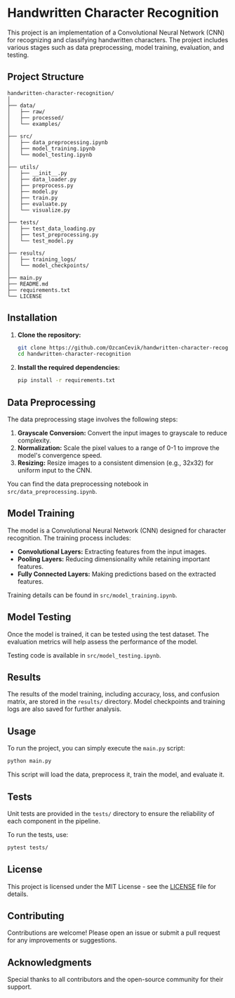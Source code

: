 # Handwritten Character Recognition

This project is an implementation of a Convolutional Neural Network (CNN) for recognizing and classifying handwritten characters. The project includes various stages such as data preprocessing, model training, evaluation, and testing.

## Project Structure

```
handwritten-character-recognition/
│
├── data/
│   ├── raw/
│   ├── processed/
│   └── examples/
│
├── src/
│   ├── data_preprocessing.ipynb
│   ├── model_training.ipynb
│   └── model_testing.ipynb
│
├── utils/
│   ├── __init__.py
│   ├── data_loader.py
│   ├── preprocess.py
│   ├── model.py
│   ├── train.py
│   ├── evaluate.py
│   └── visualize.py
│
├── tests/
│   ├── test_data_loading.py
│   ├── test_preprocessing.py
│   └── test_model.py
│
├── results/
│   ├── training_logs/
│   └── model_checkpoints/
│
├── main.py
├── README.md
├── requirements.txt
└── LICENSE
```

## Installation

1. **Clone the repository:**
   ```bash
   git clone https://github.com/OzcanCevik/handwritten-character-recognition.git
   cd handwritten-character-recognition
   ```

2. **Install the required dependencies:**
   ```bash
   pip install -r requirements.txt
   ```

## Data Preprocessing

The data preprocessing stage involves the following steps:
1. **Grayscale Conversion:** Convert the input images to grayscale to reduce complexity.
2. **Normalization:** Scale the pixel values to a range of 0-1 to improve the model's convergence speed.
3. **Resizing:** Resize images to a consistent dimension (e.g., 32x32) for uniform input to the CNN.

You can find the data preprocessing notebook in `src/data_preprocessing.ipynb`.

## Model Training

The model is a Convolutional Neural Network (CNN) designed for character recognition. The training process includes:
- **Convolutional Layers:** Extracting features from the input images.
- **Pooling Layers:** Reducing dimensionality while retaining important features.
- **Fully Connected Layers:** Making predictions based on the extracted features.

Training details can be found in `src/model_training.ipynb`.

## Model Testing

Once the model is trained, it can be tested using the test dataset. The evaluation metrics will help assess the performance of the model.

Testing code is available in `src/model_testing.ipynb`.

## Results

The results of the model training, including accuracy, loss, and confusion matrix, are stored in the `results/` directory. Model checkpoints and training logs are also saved for further analysis.

## Usage

To run the project, you can simply execute the `main.py` script:

```bash
python main.py
```

This script will load the data, preprocess it, train the model, and evaluate it.

## Tests

Unit tests are provided in the `tests/` directory to ensure the reliability of each component in the pipeline.

To run the tests, use:

```bash
pytest tests/
```

## License

This project is licensed under the MIT License - see the [LICENSE](LICENSE) file for details.

## Contributing

Contributions are welcome! Please open an issue or submit a pull request for any improvements or suggestions.

## Acknowledgments

Special thanks to all contributors and the open-source community for their support.
```
